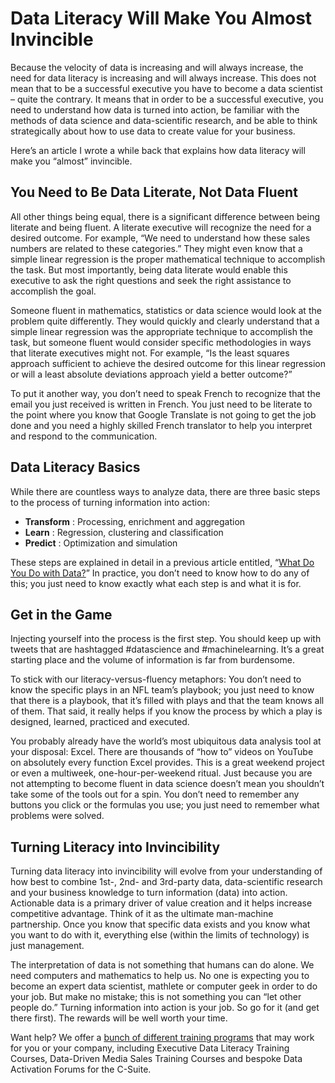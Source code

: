 # Data Literacy Will Make You Almost Invincible

Because the velocity of data is increasing and will always increase, the need for data literacy is increasing and will always increase. This does not mean that to be a successful executive you have to become a data scientist – quite the contrary. It means that in order to be a successful executive, you need to understand how data is turned into action, be familiar with the methods of data science and data-scientific research, and be able to think strategically about how to use data to create value for your business.

Here’s an article I wrote a while back that explains how data literacy will make you “almost” invincible.

## You Need to Be Data Literate, Not Data Fluent

All other things being equal, there is a significant difference between being literate and being fluent. A literate executive will recognize the need for a desired outcome. For example, “We need to understand how these sales numbers are related to these categories.” They might even know that a simple linear regression is the proper mathematical technique to accomplish the task. But most importantly, being data literate would enable this executive to ask the right questions and seek the right assistance to accomplish the goal.

Someone fluent in mathematics, statistics or data science would look at the problem quite differently. They would quickly and clearly understand that a simple linear regression was the appropriate technique to accomplish the task, but someone fluent would consider specific methodologies in ways that literate executives might not. For example, “Is the least squares approach sufficient to achieve the desired outcome for this linear regression or will a least absolute deviations approach yield a better outcome?”

To put it another way, you don’t need to speak French to recognize that the email you just received is written in French. You just need to be literate to the point where you know that Google Translate is not going to get the job done and you need a highly skilled French translator to help you interpret and respond to the communication.

## Data Literacy Basics

While there are countless ways to analyze data, there are three basic steps to the process of turning information into action:

* **Transform**
  : Processing, enrichment and aggregation
* **Learn**
  : Regression, clustering and classification
* **Predict**
  : Optimization and simulation

These steps are explained in detail in a previous article entitled, “[What Do You Do with Data?](http://www.shellypalmer.com/2015/03/what-do-you-do-with-data/)” In practice, you don’t need to know how to do any of this; you just need to know exactly what each step is and what it is for.

## Get in the Game

Injecting yourself into the process is the first step. You should keep up with tweets that are hashtagged \#datascience and \#machinelearning. It’s a great starting place and the volume of information is far from burdensome.

To stick with our literacy-versus-fluency metaphors: You don’t need to know the specific plays in an NFL team’s playbook; you just need to know that there is a playbook, that it’s filled with plays and that the team knows all of them. That said, it really helps if you know the process by which a play is designed, learned, practiced and executed.

You probably already have the world’s most ubiquitous data analysis tool at your disposal: Excel. There are thousands of “how to” videos on YouTube on absolutely every function Excel provides. This is a great weekend project or even a multiweek, one-hour-per-weekend ritual. Just because you are not attempting to become fluent in data science doesn’t mean you shouldn’t take some of the tools out for a spin. You don’t need to remember any buttons you click or the formulas you use; you just need to remember what problems were solved.

## Turning Literacy into Invincibility

Turning data literacy into invincibility will evolve from your understanding of how best to combine 1st-, 2nd- and 3rd-party data, data-scientific research and your business knowledge to turn information \(data\) into action. Actionable data is a primary driver of value creation and it helps increase competitive advantage. Think of it as the ultimate man-machine partnership. Once you know that specific data exists and you know what you want to do with it, everything else \(within the limits of technology\) is just management.

The interpretation of data is not something that humans can do alone. We need computers and mathematics to help us. No one is expecting you to become an expert data scientist, mathlete or computer geek in order to do your job. But make no mistake; this is not something you can “let other people do.” Turning information into action is your job. So go for it \(and get there first\). The rewards will be well worth your time.

Want help? We offer a [bunch of different training programs](https://www.shellypalmer.com/digital-transformation-center-excellence/) that may work for you or your company, including Executive Data Literacy Training Courses, Data-Driven Media Sales Training Courses and bespoke Data Activation Forums for the C-Suite.



